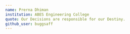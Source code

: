 ```yaml
---
name: Prerna Dhiman
institution: ABES Engineering College
quote: Our Decisions are responsible for our Destiny.
github_user: buggsaff
---
```

